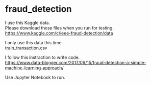 # fraud_detection
I use this Kaggle data.  
Please download those files when you run for testing.  
https://www.kaggle.com/c/ieee-fraud-detection/data

I only use this data this time.  
train_transaction.csv

I follow this instraction to write code.  
https://www.data-blogger.com/2017/06/15/fraud-detection-a-simple-machine-learning-approach/

Use Jupyter Notebook to run.
